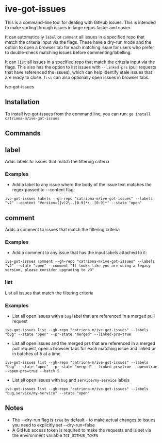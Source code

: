 # ive-got-issues

This is a command-line tool for dealing with GitHub issues. This is intended to make sorting through issues in large repos faster and easier. 

It can automatically `label` or `comment` all issues in a specified repo that match the criteria input via the flags. These have a dry-run mode and the option to open a browser tab for each matching issue for users who prefer to double-check matching issues before commenting/labelling. 

It can `list` all issues in a specified repo that match the criteria input via the flags. This also has the option to list issues with `--linked-prs` (pull requests that have referenced the issues), which can help identify stale issues that are ready to close. `list` can also optionally open issues in browser tabs.

ive-got-issues 

## Installation

To install ive-got-issues from the command line, you can run:
`go install catriona-m/ive-got-issues`

## Commands

## label
Adds labels to issues that match the filtering criteria

### Examples

- Add a label to any issue where the body of the issue text matches the regex passed to --content flag:
```
ive-got-issues labels --gh-repo "catriona-m/ive-got-issues" --labels "v2" --content "Version=(|v)2\..[0-9]*\..[0-9]*" --state "open"
```

## comment
Adds a comment to issues that match the filtering criteria

### Examples

- Add a comment to any issue that has the input labels attached to it:
```
ive-got-issues comment --gh-repo "catriona-m/ive-got-issues" --labels "v2" --state "open" --comment "It looks like you are using a legacy version, please consider upgrading to v3"
```

### list
List all issues that match the filtering criteria

### Examples

- List all open issues with a `bug` label that are referenced in a merged pull request
```
ive-got-issues list --gh-repo "catriona-m/ive-got-issues" --labels "bug" --state "open" --pr-state "merged" --linked-prs=true
```

- List all open issues and the merged prs that are referenced in a merged pull request, open a browser tabs for each matching issue and linked pr in batches of 5 at a time
```
ive-got-issues list --gh-repo "catriona-m/ive-got-issues" --labels "bug" --state "open" --pr-state "merged" --linked-prs=true --open=true --open-prs=true --batch 5
```

- List all open issues with `bug` and `service/my-service` labels 
```
ive-got-issues list --gh-repo "catriona-m/ive-got-issues" --labels "bug,service/my-service" --state "open"
```

## Notes

- The --dry-run flag is `true` by default - to make actual changes to issues you need to explicitly set --dry-run=false
- A GitHub access token is required to make the requests and is set via the environment variable `IGI_GITHUB_TOKEN`